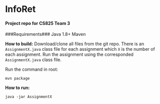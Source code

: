 # InfoRet
#### Project repo for CS825 Team 3 ####

###Requirements###
Java 1.8+
Maven

**How to build:**
Download/clone all files from the git repo.
There is an `AssignmentX.java` class file for each assignment which `X` is the number of each assignment. Run the assignment using the corresponded `AssignmentX.java` class file.

Run the command in root:
``` 
mvn package 
```

**How to run:**

`java -jar AssignmentX`